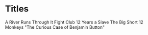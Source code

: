 # Titles

A River Runs Through It
Fight Club
12 Years a Slave
The Big Short
12 Monkeys
"The Curious Case of Benjamin Button"
